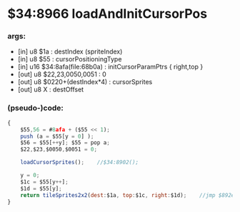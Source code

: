 ﻿
# $34:8966 loadAndInitCursorPos



### args:
+ [in] u8 $1a : destIndex (spriteIndex)
+ [in] u8 $55 : cursorPositioningType
+ [in] u16 $34:8afa(file:68b0a) : initCursorParamPtrs { right,top }
+ [out] u8 $22,23,0050,0051 : 0
+ [out] u8 $0220+(destIndex*4) : cursorSprites
+ [out] u8 X : destOffset

### (pseudo-)code:
```js
{
	$55,56 = #8afa + ($55 << 1);
	push (a = $55[y = 0] );
	$56 = $55[++y]; $55 = pop a;
	$22,$23,$0050,$0051 = 0;

	loadCursorSprites();	//$34:8902();

	y = 0;
	$1c = $55[y++];
	$1d = $55[y];
	return tileSprites2x2(dest:$1a, top:$1c, right:$1d);	//jmp $892e
}
```



